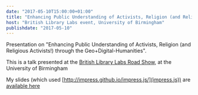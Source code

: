 ```yaml
---
date: "2017-05-10T15:00:00+01:00"
title: "Enhancing Public Understanding of Activists, Religion (and Religious Activists!) through the Geo+Digital-Humanities"
host: "British Library Labs event, University of Birmingham"
publishdate: "2017-05-10"
---
```


Presentation on "Enhancing Public Understanding of Activists, Religion (and Religious Activists!) through the Geo+Digital-Humanities".

This is a talk presented at the [British Library Labs Road Show](https://www.eventbrite.co.uk/e/learning-the-lessons-of-working-with-the-british-librarys-digital-content-and-data-for-your-tickets-32351805120), at the University of Birmingham

My slides (which used [http://impress.github.io/impress.js/](impress.js)) are [available here](https://jeremykidwell.info/files/presentations/presentation-20170511-bl_mapping.html")